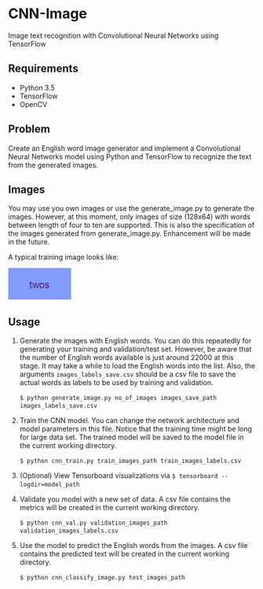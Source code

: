 # CNN-Image
Image text recognition with Convolutional Neural Networks using TensorFlow

## Requirements    
- Python 3.5  
- TensorFlow  
- OpenCV  

## Problem
Create an English word image generator and implement a Convolutional Neural Networks model using Python and TensorFlow to recognize the text from the generated images.

## Images
You may use you own images or use the generate_image.py to generate the images. However, at this moment, only images of size (128x64) with words between length of four to ten are supported. This is also the specification of the images generated from generate_image.py. Enhancement will be made in the future. 

A typical training image looks like:

![alt text](training_pictures/0.png "Sample Image")


## Usage
1. Generate the images with English words. You can do this repeatedly for generating your training and validation/test set. However, be aware that the number of English words available is just around 22000 at this stage. It may take a while to load the English words into the list. Also, the arguments ```images_labels_save.csv``` should be a csv file to save the actual words as labels to be used by training and validation.

    ```
    $ python generate_image.py no_of_images images_save_path images_labels_save.csv 
    ```  
    
    
2. Train the CNN model. You can change the network architecture and model parameters in this file. Notice that the training time might be long for large data set. The trained model will be saved to the model file in the current working directory.

    ```
    $ python cnn_train.py train_images_path train_images_labels.csv
    ```  
    
     
3. (Optional) View Tensorboard visualizations via ```$ tensorboard --logdir=model_path``` 

     
4. Validate you model with a new set of data. A csv file contains the metrics will be created in the current working directory.

    ```
    $ python cnn_val.py validation_images_path validation_images_labels.csv
    ```  
    
    
5. Use the model to predict the English words from the images. A csv file contains the predicted text will be created in the current working directory.

    ```
    $ python cnn_classify_image.py test_images_path
    ```
 
